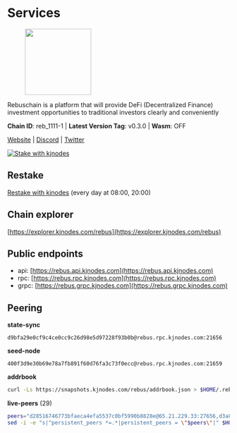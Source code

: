 # Services

<figure><img src="https://raw.githubusercontent.com/kj89/testnet_manuals/main/pingpub/logos/rebus.png" width="150" alt=""><figcaption></figcaption></figure>

Rebuschain is a platform that will provide DeFi (Decentralized Finance)  investment opportunities to traditional investors clearly and conveniently

**Chain ID**: reb_1111-1 | **Latest Version Tag**: v0.3.0 | **Wasm**: OFF

[Website](https://www.rebuschain.com) | [Discord](https://discord.gg/rebuschain) | [Twitter](https://twitter.com/RebusChain)

[![Stake with kjnodes](https://i.ibb.co/cr44Q8j/button-stake-with-kjnodes.png)](https://restake.app/rebus/rebusvaloper1vndzy8y55ylgpmmsc34uy8rm6kqlml6ffs9lrv)

## Restake

[Restake with kjnodes](https://restake.app/rebus/rebusvaloper1vndzy8y55ylgpmmsc34uy8rm6kqlml6ffs9lrv) (every day at 08:00, 20:00)
## Chain explorer
[https://explorer.kjnodes.com/rebus](https://explorer.kjnodes.com/rebus)

## Public endpoints

* api: [https://rebus.api.kjnodes.com](https://rebus.api.kjnodes.com)
* rpc: [https://rebus.rpc.kjnodes.com](https://rebus.rpc.kjnodes.com)
* grpc: [https://rebus.grpc.kjnodes.com](https://rebus.grpc.kjnodes.com)

## Peering

**state-sync**

```text
d9bfa29e0cf9c4ce0cc9c26d98e5d97228f93b0b@rebus.rpc.kjnodes.com:21656
```

**seed-node**

```text
400f3d9e30b69e78a7fb891f60d76fa3c73f0ecc@rebus.rpc.kjnodes.com:21659
```

**addrbook**
```bash
curl -Ls https://snapshots.kjnodes.com/rebus/addrbook.json > $HOME/.rebusd/config/addrbook.json
```

**live-peers** (29)
```bash
peers="d28516746773bfaeca4efa5537c0bf5990b8828e@65.21.229.33:27656,d3a8fdbe6776fc71998fa893abcd634461b52b19@65.109.92.241:40106,5f29f14fe3dd7e1d86caa4d344e67ee81c32255f@65.109.37.228:26656,346bf012c17fa30ef70ae72f082374838626532a@65.108.106.131:26696,6ac55af662061d3669d7c70961a8fd87ba2f2075@65.108.200.142:26696,275d2614d24c8ac015a7712702fcb99cef67ef67@65.108.124.219:29656,12e6bea6650a53150c01ca3897e4a0b94d6e9d4e@135.181.141.47:26656,eeca453e3a1cf670c78e2255b8f0bd5a9443c30b@65.108.225.71:26656,92245ff5c7a4b293d2f0c7f9afca0ddad2e0fb52@65.108.244.178:26656,a3d975c913570ad217d9a3de01a8616ad5ce20f8@142.132.128.137:26656,b212d5740b2e11e54f56b072dc13b6134650cfb5@169.155.168.16:26656,5c2018214fcfde67ec390702539f295165f12a3a@86.48.2.20:26656,2b7c9ae046c35b48cb7d3d16416c3f36ab648f66@149.102.136.149:26656,8f023504e27873141164b6fbf1c4b788ff8d533b@159.69.200.24:26656,4e3e545e85000045ef44905ab683a5db6f87cdbe@88.198.32.17:37656,2f6b34ad97c4827dace87436f0299cf89fe0c056@136.243.95.80:46656,69e27ab9b46350654805df3ea8d9ac2f00af4e4c@38.242.244.85:26656,ea5e7a6b9a5c18c6455e7a8c583c129c5821a452@51.178.80.111:26656,b8c42fcb311b47cdb8285b5697f661fbba5bf1a5@51.68.157.129:26656,34e3178b6e0f25451fd690c15fc199d5a9bdfb9b@15.204.197.11:26656,d9bfa29e0cf9c4ce0cc9c26d98e5d97228f93b0b@65.109.88.38:21656,cd71aa366822800a2aa7051fae69127f78b3f203@188.165.225.226:26656,6dc49b312a98051351f0347568c294fea83a5f9a@51.79.27.21:11656,a35d28e111c1dcc1e5f3203627b449adfb4425f2@65.109.29.150:21656,bb2a7dc81b9bd0e017409a2bbb71b12bb899e743@178.63.22.117:26656,09e5d302fd49709b5b46d391a297f448a5dc1a37@65.109.82.249:30656,07b84cf4b47a2e5ad251267716fe05bcf30330cd@65.21.170.3:29656,0fedf7695d9e2721663c1d573d6d81a14c21533e@65.21.90.137:12856,9832950578c4492d934d6e875165757f5a98caff@51.83.96.150:26637"
sed -i -e "s|^persistent_peers *=.*|persistent_peers = \"$peers\"|" $HOME/.rebusd/config/config.toml
```
